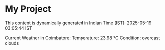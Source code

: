 # My Project

This content is dynamically generated in Indian Time (IST): 2025-05-19 03:05:44 IST


Current Weather in Coimbatore:
Temperature: 23.98 °C
Condition: overcast clouds
